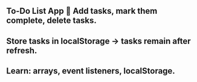 ## To-Do List App 📝 Add tasks, mark them complete, delete tasks.
## Store tasks in localStorage → tasks remain after refresh. 
## Learn: arrays, event listeners, localStorage.